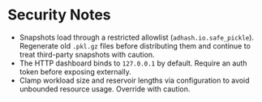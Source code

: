 # Security Notes

- Snapshots load through a restricted allowlist (`adhash.io.safe_pickle`). Regenerate old `.pkl.gz` files before distributing them and continue to treat third-party snapshots with caution.
- The HTTP dashboard binds to `127.0.0.1` by default. Require an auth token before exposing externally.
- Clamp workload size and reservoir lengths via configuration to avoid unbounded resource usage. Override with caution.
